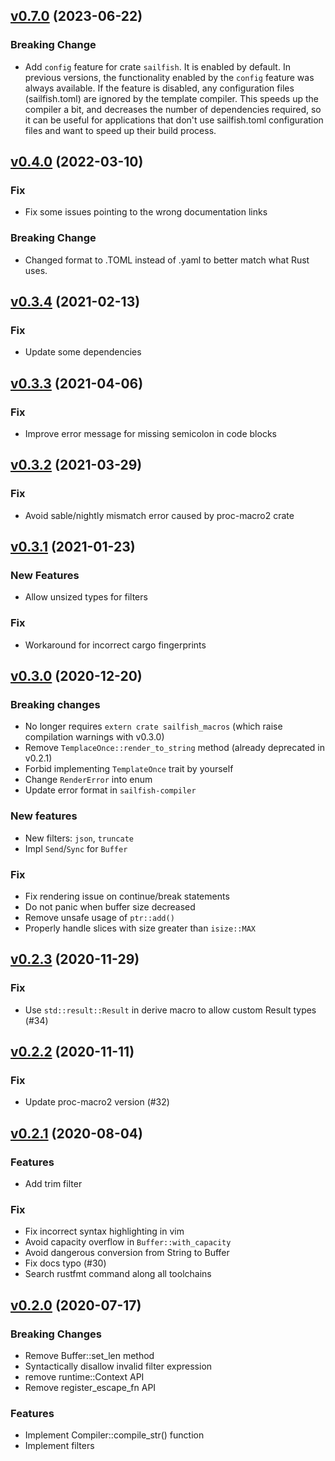 <a name="v0.7.0"></a>
## [v0.7.0](https://github.com/rust-sailfish/sailfish/compare/v0.6.1...v0.7.0) (2023-06-22)

### Breaking Change

* Add `config` feature for crate `sailfish`. It is enabled by default. In previous
  versions, the functionality enabled by the `config` feature was always available. If the
  feature is disabled, any configuration files (sailfish.toml) are ignored by the template
  compiler. This speeds up the compiler a bit, and decreases the number of dependencies
  required, so it can be useful for applications that don't use sailfish.toml configuration
  files and want to speed up their build process.

<a name="v0.4.0"></a>
## [v0.4.0](https://github.com/rust-sailfish/sailfish/compare/v0.3.4...v0.4.0) (2022-03-10)

### Fix

* Fix some issues pointing to the wrong documentation links

### Breaking Change

* Changed format to .TOML instead of .yaml to better match what Rust uses.

<a name="v0.3.4"></a>
## [v0.3.4](https://github.com/rust-sailfish/sailfish/compare/v0.3.3...v0.3.4) (2021-02-13)

### Fix

* Update some dependencies

<a name="v0.3.3"></a>
## [v0.3.3](https://github.com/rust-sailfish/sailfish/compare/v0.3.2...v0.3.3) (2021-04-06)

### Fix

* Improve error message for missing semicolon in code blocks

<a name="v0.3.2"></a>
## [v0.3.2](https://github.com/rust-sailfish/sailfish/compare/v0.3.1...v0.3.2) (2021-03-29)

### Fix

* Avoid sable/nightly mismatch error caused by proc-macro2 crate 

<a name="v0.3.1"></a>
## [v0.3.1](https://github.com/rust-sailfish/sailfish/compare/v0.3.0...v0.3.1) (2021-01-23)

### New Features

* Allow unsized types for filters

### Fix

* Workaround for incorrect cargo fingerprints

<a name="v0.3.0"></a>
## [v0.3.0](https://github.com/rust-sailfish/sailfish/compare/v0.2.2...v0.3.0) (2020-12-20)

### Breaking changes

* No longer requires `extern crate sailfish_macros` (which raise compilation warnings with v0.3.0)
* Remove `TemplaceOnce::render_to_string` method (already deprecated in v0.2.1)
* Forbid implementing `TemplateOnce` trait by yourself
* Change `RenderError` into enum
* Update error format in `sailfish-compiler`

### New features

* New filters: `json`, `truncate`
* Impl `Send`/`Sync` for `Buffer`

### Fix

* Fix rendering issue on continue/break statements
* Do not panic when buffer size decreased
* Remove unsafe usage of `ptr::add()`
* Properly handle slices with size greater than `isize::MAX`

<a name="v0.2.3"></a>
## [v0.2.3](https://github.com/rust-sailfish/sailfish/compare/v0.2.2...v0.2.3) (2020-11-29)

### Fix

* Use `std::result::Result` in derive macro to allow custom Result types (#34)

<a name="v0.2.2"></a>
## [v0.2.2](https://github.com/rust-sailfish/sailfish/compare/v0.2.1...v0.2.2) (2020-11-11)

### Fix

* Update proc-macro2 version (#32)

<a name="v0.2.1"></a>
## [v0.2.1](https://github.com/rust-sailfish/sailfish/compare/v0.2.0...v0.2.1) (2020-08-04)

### Features

* Add trim filter

### Fix

* Fix incorrect syntax highlighting in vim
* Avoid capacity overflow in `Buffer::with_capacity`
* Avoid dangerous conversion from String to Buffer
* Fix docs typo (#30)
* Search rustfmt command along all toolchains

<a name="v0.2.0"></a>
## [v0.2.0](https://github.com/rust-sailfish/sailfish/compare/v0.1.3...v0.2.0) (2020-07-17)

### Breaking Changes

* Remove Buffer::set_len method
* Syntactically disallow invalid filter expression
* remove runtime::Context API
* Remove register_escape_fn API

### Features

* Implement Compiler::compile_str() function
* Implement filters
